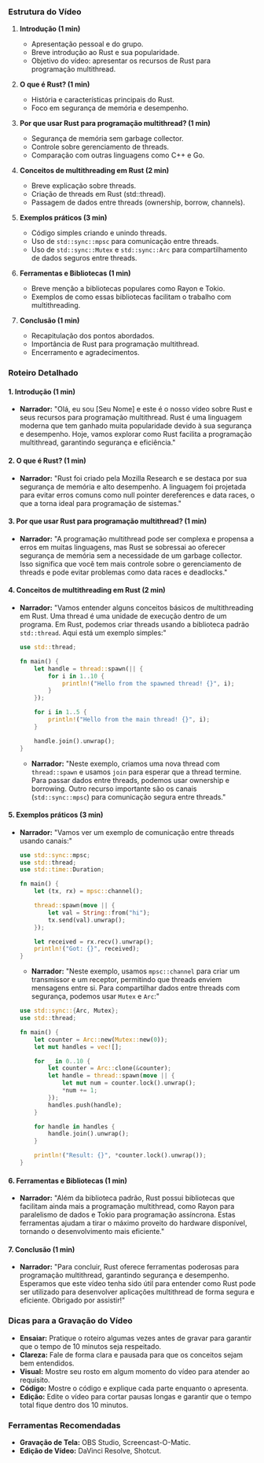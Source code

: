 ### Estrutura do Vídeo

1. **Introdução (1 min)**
   - Apresentação pessoal e do grupo.
   - Breve introdução ao Rust e sua popularidade.
   - Objetivo do vídeo: apresentar os recursos de Rust para programação multithread.

2. **O que é Rust? (1 min)**
   - História e características principais do Rust.
   - Foco em segurança de memória e desempenho.

3. **Por que usar Rust para programação multithread? (1 min)**
   - Segurança de memória sem garbage collector.
   - Controle sobre gerenciamento de threads.
   - Comparação com outras linguagens como C++ e Go.

4. **Conceitos de multithreading em Rust (2 min)**
   - Breve explicação sobre threads.
   - Criação de threads em Rust (std::thread).
   - Passagem de dados entre threads (ownership, borrow, channels).

5. **Exemplos práticos (3 min)**
   - Código simples criando e unindo threads.
   - Uso de `std::sync::mpsc` para comunicação entre threads.
   - Uso de `std::sync::Mutex` e `std::sync::Arc` para compartilhamento de dados seguros entre threads.

6. **Ferramentas e Bibliotecas (1 min)**
   - Breve menção a bibliotecas populares como Rayon e Tokio.
   - Exemplos de como essas bibliotecas facilitam o trabalho com multithreading.

7. **Conclusão (1 min)**
   - Recapitulação dos pontos abordados.
   - Importância de Rust para programação multithread.
   - Encerramento e agradecimentos.

### Roteiro Detalhado

#### 1. Introdução (1 min)
- **Narrador:** "Olá, eu sou [Seu Nome] e este é o nosso vídeo sobre Rust e seus recursos para programação multithread. Rust é uma linguagem moderna que tem ganhado muita popularidade devido à sua segurança e desempenho. Hoje, vamos explorar como Rust facilita a programação multithread, garantindo segurança e eficiência."

#### 2. O que é Rust? (1 min)
- **Narrador:** "Rust foi criado pela Mozilla Research e se destaca por sua segurança de memória e alto desempenho. A linguagem foi projetada para evitar erros comuns como null pointer dereferences e data races, o que a torna ideal para programação de sistemas."

#### 3. Por que usar Rust para programação multithread? (1 min)
- **Narrador:** "A programação multithread pode ser complexa e propensa a erros em muitas linguagens, mas Rust se sobressai ao oferecer segurança de memória sem a necessidade de um garbage collector. Isso significa que você tem mais controle sobre o gerenciamento de threads e pode evitar problemas como data races e deadlocks."

#### 4. Conceitos de multithreading em Rust (2 min)
- **Narrador:** "Vamos entender alguns conceitos básicos de multithreading em Rust. Uma thread é uma unidade de execução dentro de um programa. Em Rust, podemos criar threads usando a biblioteca padrão `std::thread`. Aqui está um exemplo simples:"

  ```rust
  use std::thread;

  fn main() {
      let handle = thread::spawn(|| {
          for i in 1..10 {
              println!("Hello from the spawned thread! {}", i);
          }
      });

      for i in 1..5 {
          println!("Hello from the main thread! {}", i);
      }

      handle.join().unwrap();
  }
  ```

  - **Narrador:** "Neste exemplo, criamos uma nova thread com `thread::spawn` e usamos `join` para esperar que a thread termine. Para passar dados entre threads, podemos usar ownership e borrowing. Outro recurso importante são os canais (`std::sync::mpsc`) para comunicação segura entre threads."

#### 5. Exemplos práticos (3 min)
- **Narrador:** "Vamos ver um exemplo de comunicação entre threads usando canais:"

  ```rust
  use std::sync::mpsc;
  use std::thread;
  use std::time::Duration;

  fn main() {
      let (tx, rx) = mpsc::channel();

      thread::spawn(move || {
          let val = String::from("hi");
          tx.send(val).unwrap();
      });

      let received = rx.recv().unwrap();
      println!("Got: {}", received);
  }
  ```

  - **Narrador:** "Neste exemplo, usamos `mpsc::channel` para criar um transmissor e um receptor, permitindo que threads enviem mensagens entre si. Para compartilhar dados entre threads com segurança, podemos usar `Mutex` e `Arc`:"

  ```rust
  use std::sync::{Arc, Mutex};
  use std::thread;

  fn main() {
      let counter = Arc::new(Mutex::new(0));
      let mut handles = vec![];

      for _ in 0..10 {
          let counter = Arc::clone(&counter);
          let handle = thread::spawn(move || {
              let mut num = counter.lock().unwrap();
              *num += 1;
          });
          handles.push(handle);
      }

      for handle in handles {
          handle.join().unwrap();
      }

      println!("Result: {}", *counter.lock().unwrap());
  }
  ```

#### 6. Ferramentas e Bibliotecas (1 min)
- **Narrador:** "Além da biblioteca padrão, Rust possui bibliotecas que facilitam ainda mais a programação multithread, como Rayon para paralelismo de dados e Tokio para programação assíncrona. Estas ferramentas ajudam a tirar o máximo proveito do hardware disponível, tornando o desenvolvimento mais eficiente."

#### 7. Conclusão (1 min)
- **Narrador:** "Para concluir, Rust oferece ferramentas poderosas para programação multithread, garantindo segurança e desempenho. Esperamos que este vídeo tenha sido útil para entender como Rust pode ser utilizado para desenvolver aplicações multithread de forma segura e eficiente. Obrigado por assistir!"

### Dicas para a Gravação do Vídeo
- **Ensaiar:** Pratique o roteiro algumas vezes antes de gravar para garantir que o tempo de 10 minutos seja respeitado.
- **Clareza:** Fale de forma clara e pausada para que os conceitos sejam bem entendidos.
- **Visual:** Mostre seu rosto em algum momento do vídeo para atender ao requisito.
- **Código:** Mostre o código e explique cada parte enquanto o apresenta.
- **Edição:** Edite o vídeo para cortar pausas longas e garantir que o tempo total fique dentro dos 10 minutos.

### Ferramentas Recomendadas
- **Gravação de Tela:** OBS Studio, Screencast-O-Matic.
- **Edição de Vídeo:** DaVinci Resolve, Shotcut.